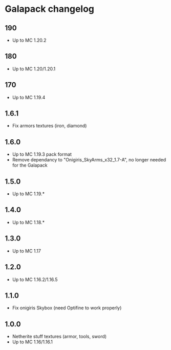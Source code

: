# Galapack changelog
## 190
- Up to MC 1.20.2
## 180
- Up to MC 1.20/1.20.1
## 170
- Up to MC 1.19.4
## 1.6.1
- Fix armors textures (iron, diamond)
## 1.6.0
- Up to MC 1.19.3 pack format
- Remove dependancy to "Onigiris_SkyArms_x32_1.7-A", no longer needed for the Galapack
## 1.5.0
- Up to MC 1.19.*
## 1.4.0
- Up to MC 1.18.*
## 1.3.0
- Up to MC 1.17
## 1.2.0
- Up to MC 1.16.2/1.16.5
## 1.1.0
- Fix onigiris Skybox (need Optifine to work properly)
## 1.0.0
- Netherite stuff textures (armor, tools, sword)
- Up to MC 1.16/1.16.1
